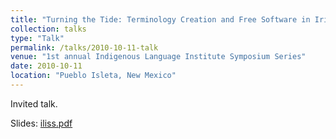 ```yaml
---
title: "Turning the Tide: Terminology Creation and Free Software in Irish"
collection: talks
type: "Talk"
permalink: /talks/2010-10-11-talk
venue: "1st annual Indigenous Language Institute Symposium Series"
date: 2010-10-11
location: "Pueblo Isleta, New Mexico"
---
```


Invited talk.

Slides: [iliss.pdf](/files/iliss.pdf)
